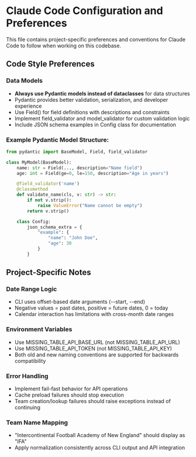 # Claude Code Configuration and Preferences

This file contains project-specific preferences and conventions for Claude Code to follow when working on this codebase.

## Code Style Preferences

### Data Models
- **Always use Pydantic models instead of dataclasses** for data structures
- Pydantic provides better validation, serialization, and developer experience
- Use Field() for field definitions with descriptions and constraints
- Implement field_validator and model_validator for custom validation logic
- Include JSON schema examples in Config class for documentation

### Example Pydantic Model Structure:
```python
from pydantic import BaseModel, Field, field_validator

class MyModel(BaseModel):
    name: str = Field(..., description="Name field")
    age: int = Field(ge=0, le=150, description="Age in years")

    @field_validator('name')
    @classmethod
    def validate_name(cls, v: str) -> str:
        if not v.strip():
            raise ValueError("Name cannot be empty")
        return v.strip()

    class Config:
        json_schema_extra = {
            "example": {
                "name": "John Doe",
                "age": 30
            }
        }
```

## Project-Specific Notes

### Date Range Logic
- CLI uses offset-based date arguments (--start, --end)
- Negative values = past dates, positive = future dates, 0 = today
- Calendar interaction has limitations with cross-month date ranges

### Environment Variables
- Use MISSING_TABLE_API_BASE_URL (not MISSING_TABLE_API_URL)
- Use MISSING_TABLE_API_TOKEN (not MISSING_TABLE_API_KEY)
- Both old and new naming conventions are supported for backwards compatibility

### Error Handling
- Implement fail-fast behavior for API operations
- Cache preload failures should stop execution
- Team creation/lookup failures should raise exceptions instead of continuing

### Team Name Mapping
- "Intercontinental Football Academy of New England" should display as "IFA"
- Apply normalization consistently across CLI output and API integration
